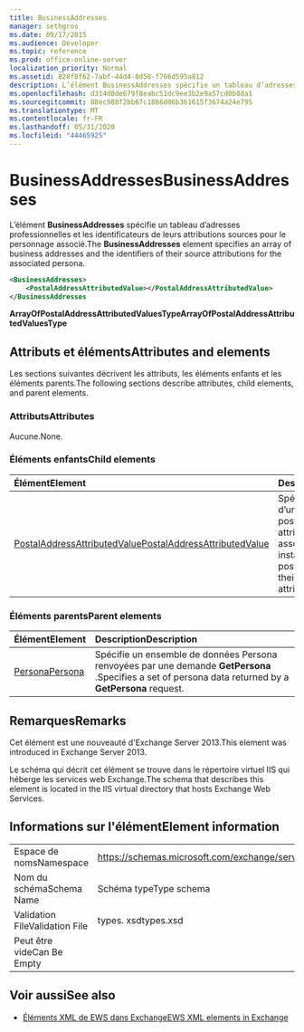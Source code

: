 ```yaml
---
title: BusinessAddresses
manager: sethgros
ms.date: 09/17/2015
ms.audience: Developer
ms.topic: reference
ms.prod: office-online-server
localization_priority: Normal
ms.assetid: 828f8f62-7abf-44d4-8d58-f706d595a812
description: L’élément BusinessAddresses spécifie un tableau d’adresses professionnelles et les identificateurs de leurs attributions sources pour le personnage associé.
ms.openlocfilehash: d314d0de679f8eabc51dc9ee3b2e9a57cd0b8da1
ms.sourcegitcommit: 88ec988f2bb67c1866d06b361615f3674a24e795
ms.translationtype: MT
ms.contentlocale: fr-FR
ms.lasthandoff: 05/31/2020
ms.locfileid: "44465925"
---
```

# <a name="businessaddresses"></a><span data-ttu-id="b8437-103">BusinessAddresses</span><span class="sxs-lookup"><span data-stu-id="b8437-103">BusinessAddresses</span></span>

<span data-ttu-id="b8437-104">L’élément **BusinessAddresses** spécifie un tableau d’adresses professionnelles et les identificateurs de leurs attributions sources pour le personnage associé.</span><span class="sxs-lookup"><span data-stu-id="b8437-104">The **BusinessAddresses** element specifies an array of business addresses and the identifiers of their source attributions for the associated persona.</span></span> 
  
```XML
<BusinessAddresses>
    <PostalAddressAttributedValue></PostalAddressAttributedValue>
</BusinessAddresses
```

 <span data-ttu-id="b8437-105">**ArrayOfPostalAddressAttributedValuesType**</span><span class="sxs-lookup"><span data-stu-id="b8437-105">**ArrayOfPostalAddressAttributedValuesType**</span></span>
## <a name="attributes-and-elements"></a><span data-ttu-id="b8437-106">Attributs et éléments</span><span class="sxs-lookup"><span data-stu-id="b8437-106">Attributes and elements</span></span>

<span data-ttu-id="b8437-107">Les sections suivantes décrivent les attributs, les éléments enfants et les éléments parents.</span><span class="sxs-lookup"><span data-stu-id="b8437-107">The following sections describe attributes, child elements, and parent elements.</span></span>
  
### <a name="attributes"></a><span data-ttu-id="b8437-108">Attributs</span><span class="sxs-lookup"><span data-stu-id="b8437-108">Attributes</span></span>

<span data-ttu-id="b8437-109">Aucune.</span><span class="sxs-lookup"><span data-stu-id="b8437-109">None.</span></span>
  
### <a name="child-elements"></a><span data-ttu-id="b8437-110">Éléments enfants</span><span class="sxs-lookup"><span data-stu-id="b8437-110">Child elements</span></span>

|<span data-ttu-id="b8437-111">**Élément**</span><span class="sxs-lookup"><span data-stu-id="b8437-111">**Element**</span></span>|<span data-ttu-id="b8437-112">**Description**</span><span class="sxs-lookup"><span data-stu-id="b8437-112">**Description**</span></span>|
|:-----|:-----|
|[<span data-ttu-id="b8437-113">PostalAddressAttributedValue</span><span class="sxs-lookup"><span data-stu-id="b8437-113">PostalAddressAttributedValue</span></span>](postaladdressattributedvalue.md) <br/> |<span data-ttu-id="b8437-114">Spécifie une instance d’un tableau d’adresses postales et leurs attributions associées.</span><span class="sxs-lookup"><span data-stu-id="b8437-114">Specifies an instance of an array of postal addresses and their associated attributions.</span></span>  <br/> |
   
### <a name="parent-elements"></a><span data-ttu-id="b8437-115">Éléments parents</span><span class="sxs-lookup"><span data-stu-id="b8437-115">Parent elements</span></span>

|<span data-ttu-id="b8437-116">**Élément**</span><span class="sxs-lookup"><span data-stu-id="b8437-116">**Element**</span></span>|<span data-ttu-id="b8437-117">**Description**</span><span class="sxs-lookup"><span data-stu-id="b8437-117">**Description**</span></span>|
|:-----|:-----|
|[<span data-ttu-id="b8437-118">Persona</span><span class="sxs-lookup"><span data-stu-id="b8437-118">Persona</span></span>](persona.md) <br/> |<span data-ttu-id="b8437-119">Spécifie un ensemble de données Persona renvoyées par une demande **GetPersona** .</span><span class="sxs-lookup"><span data-stu-id="b8437-119">Specifies a set of persona data returned by a **GetPersona** request.</span></span>  <br/> |
   
## <a name="remarks"></a><span data-ttu-id="b8437-120">Remarques</span><span class="sxs-lookup"><span data-stu-id="b8437-120">Remarks</span></span>

<span data-ttu-id="b8437-121">Cet élément est une nouveauté d'Exchange Server 2013.</span><span class="sxs-lookup"><span data-stu-id="b8437-121">This element was introduced in Exchange Server 2013.</span></span>
  
<span data-ttu-id="b8437-122">Le schéma qui décrit cet élément se trouve dans le répertoire virtuel IIS qui héberge les services web Exchange.</span><span class="sxs-lookup"><span data-stu-id="b8437-122">The schema that describes this element is located in the IIS virtual directory that hosts Exchange Web Services.</span></span>
  
## <a name="element-information"></a><span data-ttu-id="b8437-123">Informations sur l'élément</span><span class="sxs-lookup"><span data-stu-id="b8437-123">Element information</span></span>

|||
|:-----|:-----|
|<span data-ttu-id="b8437-124">Espace de noms</span><span class="sxs-lookup"><span data-stu-id="b8437-124">Namespace</span></span>  <br/> |https://schemas.microsoft.com/exchange/services/2006/types  <br/> |
|<span data-ttu-id="b8437-125">Nom du schéma</span><span class="sxs-lookup"><span data-stu-id="b8437-125">Schema Name</span></span>  <br/> |<span data-ttu-id="b8437-126">Schéma type</span><span class="sxs-lookup"><span data-stu-id="b8437-126">Type schema</span></span>  <br/> |
|<span data-ttu-id="b8437-127">Validation File</span><span class="sxs-lookup"><span data-stu-id="b8437-127">Validation File</span></span>  <br/> |<span data-ttu-id="b8437-128">types. xsd</span><span class="sxs-lookup"><span data-stu-id="b8437-128">types.xsd</span></span>  <br/> |
|<span data-ttu-id="b8437-129">Peut être vide</span><span class="sxs-lookup"><span data-stu-id="b8437-129">Can Be Empty</span></span>  <br/> ||
   
## <a name="see-also"></a><span data-ttu-id="b8437-130">Voir aussi</span><span class="sxs-lookup"><span data-stu-id="b8437-130">See also</span></span>



- [<span data-ttu-id="b8437-131">Éléments XML de EWS dans Exchange</span><span class="sxs-lookup"><span data-stu-id="b8437-131">EWS XML elements in Exchange</span></span>](ews-xml-elements-in-exchange.md)

